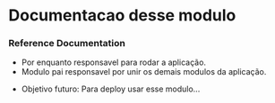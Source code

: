 # Documentacao desse modulo

### Reference Documentation

* Por enquanto responsavel para rodar a aplicação.
* Modulo pai responsavel por unir os demais modulos da aplicação.


- Objetivo futuro: Para deploy usar esse modulo...